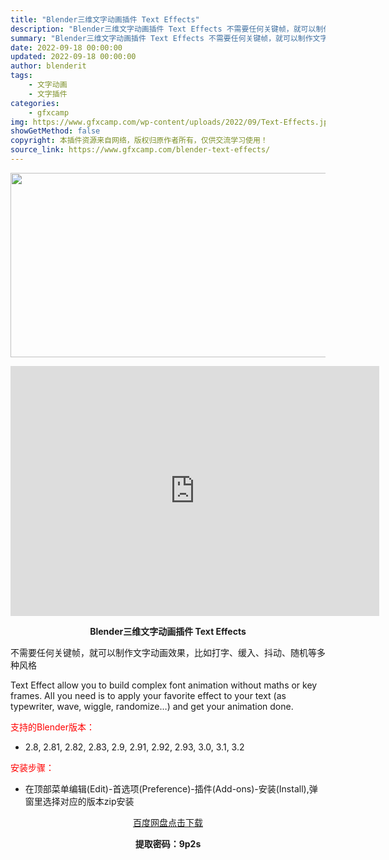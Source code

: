 ```yaml
---
title: "Blender三维文字动画插件 Text Effects"
description: "Blender三维文字动画插件 Text Effects 不需要任何关键帧，就可以制作文字动画效果，比如打字、缓入、抖动、随机等多种风格 Text Effect allow you to build ..."
summary: "Blender三维文字动画插件 Text Effects 不需要任何关键帧，就可以制作文字动画效果，比如打字、缓入、抖动、随机等多种风格 Text Effect allow you to build ..."
date: 2022-09-18 00:00:00
updated: 2022-09-18 00:00:00
author: blenderit
tags: 
    - 文字动画
    - 文字插件
categories:
    - gfxcamp
img: https://www.gfxcamp.com/wp-content/uploads/2022/09/Text-Effects.jpg
showGetMethod: false
copyright: 本插件资源来自网络，版权归原作者所有，仅供交流学习使用！
source_link: https://www.gfxcamp.com/blender-text-effects/
---
```

<div><p><img decoding="async" class="aligncenter size-full wp-image-106980" src="https://www.gfxcamp.com/wp-content/uploads/2022/09/Text-Effects.jpg" data-src="https://www.gfxcamp.com/wp-content/uploads/2022/09/Text-Effects.jpg" alt="" width="590" height="295" data-srcset="https://www.gfxcamp.com/wp-content/uploads/2022/09/Text-Effects.jpg 590w, https://www.gfxcamp.com/wp-content/uploads/2022/09/Text-Effects-150x75.jpg 150w" data-sizes="(max-width: 590px) 100vw, 590px"></p><p style="text-align: center;"><iframe loading="lazy" src="https://player.youku.com/embed/XNTkwMjg1OTkwOA==" width="590" height="400" frameborder="0" allowfullscreen="allowfullscreen" data-mce-fragment="1"></iframe></p><p style="text-align: center;"><strong>Blender三维文字动画插件 Text Effects</strong></p><p>不需要任何关键帧，就可以制作文字动画效果，比如打字、缓入、抖动、随机等多种风格</p><p>Text Effect allow you to build complex font animation without maths or key frames. AlI you need is to apply your favorite effect to your text (as typewriter, wave, wiggle, randomize…) and get your animation done.</p><p style="text-align: left;"><span style="color: #ff0000;">支持的Blender版本：</span></p><ul>
<li style="text-align: left;">2.8, 2.81, 2.82, 2.83, 2.9, 2.91, 2.92, 2.93, 3.0, 3.1, 3.2</li>
</ul><p><span style="color: #ff0000;">安装步骤：</span></p><ul>
<li>在顶部菜单编辑(Edit)-首选项(Preference)-插件(Add-ons)-安装(Install),弹窗里选择对应的版本zip安装</li>
</ul><p style="text-align: center;"><a class="maxbutton-3 maxbutton maxbutton-baidu" target="_blank" rel="noopener" href="https://pan.baidu.com/s/1iu4nWRO-bBwpwy01U_mRRA?pwd=9p2s"><span class="mb-text">百度网盘点击下载</span></a></p><p style="text-align: center;"><strong>提取密码：9p2s</strong></p></div>